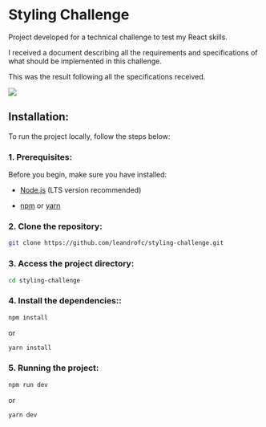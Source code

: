 # Styling Challenge

Project developed for a technical challenge to test my React skills.

I received a document describing all the requirements and specifications of what should be implemented in this challenge.

This was the result following all the specifications received.


<p align="left">
  <img widht="1008" src="./layout.png">
</p>



## Installation:

To run the project locally, follow the steps below:

### 1. Prerequisites:

Before you begin, make sure you have installed:

- <a href="https://nodejs.org/en" target="_blank">Node.js</a> (LTS version recommended)

- <a href="https://www.npmjs.com/" target="_blank">npm</a> or <a href="https://yarnpkg.com/" target="_blank">yarn</a>

### 2. Clone the repository:

```sh
git clone https://github.com/leandrofc/styling-challenge.git
```

### 3. Access the project directory:

```sh
cd styling-challenge
```

### 4. Install the dependencies::

```sh
npm install
```

or

```sh
yarn install
```

### 5. Running the project:

```sh
npm run dev
```


or

```sh
yarn dev
```